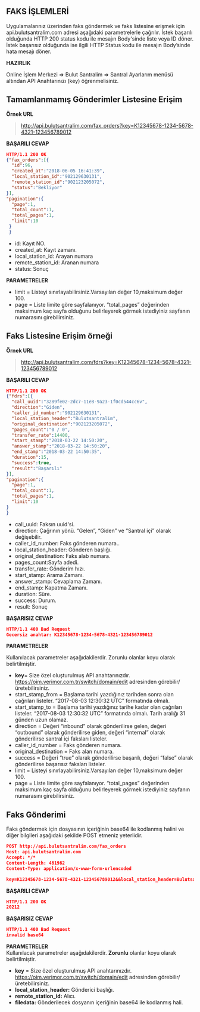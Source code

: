 **FAKS İŞLEMLERİ**
----
Uygulamalarınız üzerinden faks göndermek ve faks listesine erişmek için api.bulutsantralim.com adresi aşağıdaki parametrelerle çağrılır. İstek başarılı olduğunda HTTP 200 status kodu ile mesajın Body'sinde liste veya ID döner. İstek başarısız olduğunda ise ilgili HTTP Status kodu ile mesajın Body’sinde hata mesajı döner.

**HAZIRLIK**

 Online İşlem Merkezi => Bulut Santralim => Santral Ayarlarım menüsü altından API Anahtarınızı (key) öğrenmelisiniz.

**Tamamlanmamış Gönderimler Listesine Erişim**
----

**Örnek URL**
>http://api.bulutsantralim.com/fax_orders?key=K12345678-1234-5678-4321-123456789012

**BAŞARILI CEVAP**
```json
HTTP/1.1 200 OK
{"fax_orders":[{
  "id":96,
  "created_at":"2018-06-05 16:41:39",
  "local_station_id":"902129630131",
  "remote_station_id":"902123205072",
  "status":"Bekliyor"
}],
"pagination":{
  "page":1,
  "total_count":1,
  "total_pages":1,
  "limit":10
 }
 }
```
* id: Kayıt NO.
* created_at: Kayıt zamanı.
* local_station_id: Arayan numara
* remote_station_id: Aranan numara
* status: Sonuç

**PARAMETRELER**

* limit = Listeyi sınırlayabilirsiniz.Varsayılan değer 10,maksimum değer 100. 
* page = Liste limite göre sayfalanıyor. “total_pages” değerinden maksimum kaç sayfa olduğunu belirleyerek görmek istediyiniz sayfanın numarasını girebilirsiniz. 

**Faks Listesine Erişim örneği**
----

**Örnek URL**
>http://api.bulutsantralim.com/fdrs?key=K12345678-1234-5678-4321-123456789012

**BAŞARILI CEVAP**

```json
HTTP/1.1 200 OK
{"fdrs":[{
  "call_uuid":"3289fe02-2dc7-11e8-9a23-1f0cd544cc6v",
  "direction":"Giden",
  "caller_id_number":"902129630131",
  "local_station_header":"Bulutsantralim",
  "original_destination":"902123205072",
  "pages_count":"0 / 0",
  "transfer_rate":14400,
  "start_stamp":"2018-03-22 14:50:20",
  "answer_stamp":"2018-03-22 14:50:20",
  "end_stamp":"2018-03-22 14:50:35",
  "duration":15,
  "success":true,
  "result":"Başarılı"
}],
"pagination":{
  "page":1,
  "total_count":1,
  "total_pages":1,
  "limit":10
}
}
```
* call_uuid: Faksın uuid'si.
* direction: Çağrının yönü. “Gelen”, “Giden” ve  “Santral içi” olarak değişebilir.
* caller_id_number: Faks gönderen numara..
* local_station_header: Gönderen başlığı.
* original_destination: Faks alab numara.
* pages_count:Sayfa adedi.
* transfer_rate: Gönderim hızı.
* start_stamp: Arama Zamanı.
* answer_stamp: Cevaplama Zamanı.
* end_stamp: Kapatma Zamanı.
* duration: Süre.
* success: Durum.
* result: Sonuç

**BAŞARISIZ CEVAP** 

```json
HTTP/1.1 400 Bad Request 
Gecersiz anahtar: K12345678-1234-5678-4321-123456789012
```
**PARAMETRELER** 

Kullanılacak parametreler aşağıdakilerdir. Zorunlu olanlar koyu olarak belirtilmiştir.

* **key**= Size özel oluşturulmuş API anahtarınızdır.  https://oim.verimor.com.tr/switch/domain/edit adresinden görebilir/üretebilirsiniz.
* start_stamp_from = Başlama tarihi yazdığınız tarihden sonra olan çağrıları listeler. “2017-08-03 12:30:32 UTC” formatında olmalı. 
* start_stamp_to = Başlama tarihi yazdığınız tarihe kadar olan çağrıları listeler. “2017-08-03 12:30:32 UTC” formatında olmalı. Tarih aralığı 31 günden uzun olamaz. 
* direction = Değeri  “inbound” olarak gönderilirse gelen, değeri  “outbound” olarak gönderilirse giden, değeri “internal” olarak gönderilirse santral içi faksları listeler.
* caller_id_number = Faks gönderen numara.
* original_destination = Faks alan numara.
* success = Değeri “true” olarak gönderilirse başarılı, değeri “false” olarak gönderilirse başarısız faksları listeler.
* limit = Listeyi sınırlayabilirsiniz.Varsayılan değer 10,maksimum değer 100. 
* page = Liste limite göre sayfalanıyor. “total_pages” değerinden maksimum kaç sayfa olduğunu belirleyerek görmek istediyiniz sayfanın numarasını girebilirsiniz. 

**Faks Gönderimi**
----

Faks göndermek için dosyasının içeriğinin base64 ile kodlanmış halini ve diğer bilgileri aşağıdaki şekilde POST etmeniz yeterlidir.

```json
POST http://api.bulutsantralim.com/fax_orders
Host: api.bulutsantralim.com
Accept: */*
Content-Length: 481982
Content-Type: application/x-www-form-urlencoded

key=K12345678-1234-5678-4321-123456789012&&local_station_header=Bulutsantralim&remote_station_id=901234567891&filedata=data:image/png;base64,iVBORw0KGgoAAAANSUhEUgAAAlcAAAGCCAIAAABCQnHSAAAAAXNSR0IArs4c6QAAAARnQU1BA.....
```
**BAŞARILI CEVAP**

```json
HTTP/1.1 200 OK
20212
```

**BAŞARISIZ CEVAP**

```json
HTTP/1.1 400 Bad Request
invalid base64
```
**PARAMETRELER** <br/>
Kullanılacak parametreler aşağıdakilerdir. **Zorunlu** olanlar koyu olarak belirtilmiştir.

* **key** = Size özel oluşturulmuş API anahtarınızdır. https://oim.verimor.com.tr/switch/domain/edit adresinden görebilir/üretebilirsiniz.
* **local_station_header:** Gönderici başlığı.
* **remote_station_id:** Alıcı.
* **filedata:** Gönderilecek dosyanın içeriğinin base64 ile kodlanmış hali.
